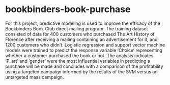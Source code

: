 # bookbinders-book-purchase  

For this project, predictive modeling is used to improve the efficacy of the Bookbinders Book Club direct mailing program. The training dataset consisted of data for 400 customers who purchased The Art History of Florence after receiving a mailing containing an advertisement for it, and 1200 customers who didn’t. Logistic regression and support vector machine models were trained to predict the response variable ‘Choice’ representing whether a customer purchased the book or not. The analysis indicates ‘P_art’ and ‘gender’ were the most influential variables in predicting a purchase will be made and concludes with a comparison of the profitability using a targeted campaign informed by the results of the SVM versus an untargeted mass campaign.
